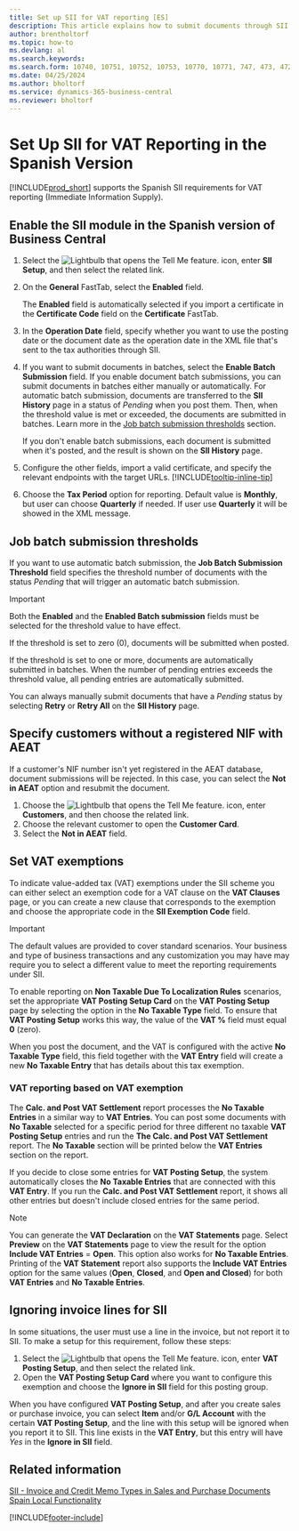 ```yaml
---
title: Set up SII for VAT reporting [ES]
description: This article explains how to submit documents through SII in the Spanish version of Microsoft Dynamics 365 Business Central.
author: brentholtorf
ms.topic: how-to
ms.devlang: al
ms.search.keywords:
ms.search.form: 10740, 10751, 10752, 10753, 10770, 10771, 747, 473, 472
ms.date: 04/25/2024
ms.author: bholtorf
ms.service: dynamics-365-business-central
ms.reviewer: bholtorf
---
```


# Set Up SII for VAT Reporting in the Spanish Version

[!INCLUDE[prod_short](../../includes/prod_short.md)] supports the Spanish SII requirements for VAT reporting (Immediate Information Supply).  

## Enable the SII module in the Spanish version of Business Central

1. Select the ![Lightbulb that opens the Tell Me feature.](../../media/ui-search/search_small.png "Tell me what you want to do") icon, enter **SII Setup**, and then select the related link.  
2. On the **General** FastTab, select the **Enabled** field.  

   The **Enabled** field is automatically selected if you import a certificate in the **Certificate Code** field on the **Certificate** FastTab.  

3. In the **Operation Date** field, specify whether you want to use the posting date or the document date as the operation date in the XML file that's sent to the tax authorities through SII.  
4. If you want to submit documents in batches, select the **Enable Batch Submission** field. If you enable document batch submissions, you can submit documents in batches either manually or automatically. For automatic batch submission, documents are transferred to the **SII History** page in a status of *Pending* when you post them. Then, when the threshold value is met or exceeded, the documents are submitted in batches. Learn more in the [Job batch submission thresholds](#job-batch-submission-thresholds) section.

   If you don't enable batch submissions, each document is submitted when it's posted, and the result is shown on the **SII History** page.
   
5. Configure the other fields, import a valid certificate, and specify the relevant endpoints with the target URLs. [!INCLUDE[tooltip-inline-tip](../../includes/tooltip-inline-tip_md.md)]
6. Choose the **Tax Period** option for reporting. Default value is **Monthly**, but user can choose **Quarterly** if needed. If user use **Quarterly** it will be showed in the XML message.  

## Job batch submission thresholds

If you want to use automatic batch submission, the **Job Batch Submission Threshold** field specifies the threshold number of documents with the status *Pending* that will trigger an automatic batch submission.

> [!IMPORTANT]
> Both the **Enabled** and the **Enabled Batch submission** fields must be selected for the threshold value to have effect.  

If the threshold is set to zero (0), documents will be submitted when posted.

If the threshold is set to one or more, documents are automatically submitted in batches. When the number of pending entries exceeds the threshold value, all pending entries are automatically submitted.  

You can always manually submit documents that have a *Pending* status by selecting **Retry** or **Retry All** on the **SII History** page.

## Specify customers without a registered NIF with AEAT

If a customer's NIF number isn't yet registered in the AEAT database, document submissions will be rejected. In this case, you can select the **Not in AEAT** option and resubmit the document.

1. Choose the ![Lightbulb that opens the Tell Me feature.](../../media/ui-search/search_small.png "Tell me what you want to do") icon, enter **Customers**, and then choose the related link.  
2. Choose the relevant customer to open the **Customer Card**.
3. Select the **Not in AEAT** field.

## Set VAT exemptions

To indicate value-added tax (VAT) exemptions under the SII scheme you can either select an exemption code for a VAT clause on the **VAT Clauses** page, or you can create a new clause that corresponds to the exemption and choose the appropriate code in the **SII Exemption Code** field.

>[!IMPORTANT]
>The default values are provided to cover standard scenarios. Your business and type of business transactions and any customization you may have may require you to select a different value to meet the reporting requirements under SII.

To enable reporting on **Non Taxable Due To Localization Rules** scenarios, set the appropriate **VAT Posting Setup Card** on the **VAT Posting Setup** page by selecting the option in the **No Taxable Type** field. To ensure that **VAT Posting Setup** works this way, the value of the **VAT %** field must equal **0** (zero). 

When you post the document, and the VAT is configured with the active **No Taxable Type** field, this field together with the **VAT Entry** field will create a new **No Taxable Entry** that has details about this tax exemption.

### VAT reporting based on VAT exemption

The **Calc. and Post VAT Settlement** report processes the **No Taxable Entries** in a similar way to **VAT Entries**. You can post some documents with **No Taxable** selected for a specific period for three different no taxable **VAT Posting Setup** entries and run the **The Calc. and Post VAT Settlement** report. The **No Taxable** section will be printed below the **VAT Entries** section on the report.

If you decide to close some entries for **VAT Posting Setup**, the system automatically closes the **No Taxable Entries** that are connected with this **VAT Entry**. If you run the **Calc. and Post VAT Settlement** report, it shows all other entries but doesn't include closed entries for the same period.

> [!NOTE]
> You can generate the **VAT Declaration** on the **VAT Statements** page. Select **Preview** on the **VAT Statements** page to view the result for the option **Include VAT Entries** = **Open**. This option also works for **No Taxable Entries**. Printing of the **VAT Statement** report also supports the **Include VAT Entries** option for the same values (**Open**, **Closed**, and **Open and Closed**) for both **VAT Entries** and **No Taxable Entries**.

## Ignoring invoice lines for SII 

In some situations, the user must use a line in the invoice, but not report it to SII. To make a setup for this requirement, follow these steps:

1. Select the ![Lightbulb that opens the Tell Me feature.](../../media/ui-search/search_small.png "Tell me what you want to do") icon, enter **VAT Posting Setup**, and then select the related link. 
1. Open the **VAT Posting Setup Card** where you want to configure this exemption and choose the **Ignore in SII** field for this posting group.  

When you have configured **VAT Posting Setup**, and after you create sales or purchase invoice, you can select **Item** and/or **G/L Account** with the certain **VAT Posting Setup**, and the line with this setup will be ignored when you report it to SII. This line exists in the **VAT Entry**, but this entry will have *Yes* in the **Ignore in SII** field.  

## Related information

[SII - Invoice and Credit Memo Types in Sales and Purchase Documents](SII-invoice-types-sales-purchase-documents.md)    
[Spain Local Functionality](spain-local-functionality.md)    

[!INCLUDE[footer-include](../../includes/footer-banner.md)]
